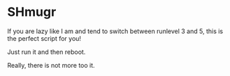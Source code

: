 # SHmugr

If you are lazy like I am and tend to switch between runlevel 3 and 5, this is the perfect script for you!

Just run it and then reboot.

Really, there is not more too it.
